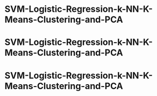 # SVM-Logistic-Regression-k-NN-K-Means-Clustering-and-PCA
# SVM-Logistic-Regression-k-NN-K-Means-Clustering-and-PCA
# SVM-Logistic-Regression-k-NN-K-Means-Clustering-and-PCA
